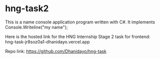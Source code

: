 # hng-task2

This is a name console application program written with C#. It implements Console.Writeline("my name");

Here is the hosted link for the HNG Internship Stage 2 task for frontend: hng-task-jr8soz0a1-dhanidayo.vercel.app

Repo link: https://github.com/Dhanidayo/hng-task
